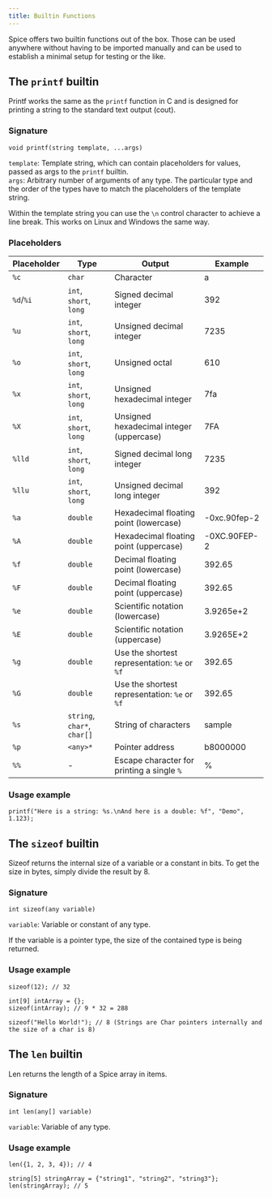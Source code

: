```yaml
---
title: Builtin Functions
---
```


Spice offers two builtin functions out of the box. Those can be used anywhere without having to be imported manually and can be used to establish a minimal setup for testing or the like.

## The `printf` builtin
Printf works the same as the `printf` function in C and is designed for printing a string to the standard text output (cout).

### Signature
`void printf(string template, ...args)`

`template`: Template string, which can contain placeholders for values, passed as args to the `printf` builtin. <br>
`args`: Arbitrary number of arguments of any type. The particular type and the order of the types have to match the placeholders of the template string.

Within the template string you can use the `\n` control character to achieve a line break. This works on Linux and Windows the same way.

### Placeholders
| Placeholder | Type                        | Output                                        | Example      |
| ----------- | --------------------------- | --------------------------------------------- | ------------ |
| `%c`        | `char`                      | Character                                     | a            |
| `%d`/`%i`   | `int`, `short`, `long`      | Signed decimal integer                        | 392          |
| `%u`        | `int`, `short`, `long`      | Unsigned decimal integer                      | 7235         |
| `%o`        | `int`, `short`, `long`      | Unsigned octal                                | 610          |
| `%x`        | `int`, `short`, `long`      | Unsigned hexadecimal integer                  | 7fa          |
| `%X`        | `int`, `short`, `long`      | Unsigned hexadecimal integer (uppercase)      | 7FA          |
| `%lld`      | `int`, `short`, `long`      | Signed decimal long integer                   | 7235         |
| `%llu`      | `int`, `short`, `long`      | Unsigned decimal long integer                 | 392          |
| `%a`        | `double`                    | Hexadecimal floating point (lowercase)        | -0xc.90fep-2 |
| `%A`        | `double`                    | Hexadecimal floating point (uppercase)        | -0XC.90FEP-2 |
| `%f`        | `double`                    | Decimal floating point (lowercase)            | 392.65       |
| `%F`        | `double`                    | Decimal floating point (uppercase)            | 392.65       |
| `%e`        | `double`                    | Scientific notation (lowercase)               | 3.9265e+2    |
| `%E`        | `double`                    | Scientific notation (uppercase)               | 3.9265E+2    |
| `%g`        | `double`                    | Use the shortest representation: `%e` or `%f` | 392.65       |
| `%G`        | `double`                    | Use the shortest representation: `%e` or `%f` | 392.65       |
| `%s`        | `string`, `char*`, `char[]` | String of characters                          | sample       |
| `%p`        | `<any>*`                    | Pointer address                               | b8000000     |
| `%%`        | -                           | Escape character for printing a single `%`    | %            |

### Usage example
```spice
printf("Here is a string: %s.\nAnd here is a double: %f", "Demo", 1.123);
```

## The `sizeof` builtin
Sizeof returns the internal size of a variable or a constant in bits. To get the size in bytes, simply divide the result by 8.

### Signature
`int sizeof(any variable)`

`variable`: Variable or constant of any type.

If the variable is a pointer type, the size of the contained type is being returned.

### Usage example
```spice
sizeof(12); // 32

int[9] intArray = {};
sizeof(intArray); // 9 * 32 = 288

sizeof("Hello World!"); // 8 (Strings are Char pointers internally and the size of a char is 8)
```

## The `len` builtin
Len returns the length of a Spice array in items.

### Signature
`int len(any[] variable)`

`variable`: Variable of any type.

### Usage example
```spice
len({1, 2, 3, 4}); // 4

string[5] stringArray = {"string1", "string2", "string3"};
len(stringArray); // 5
```